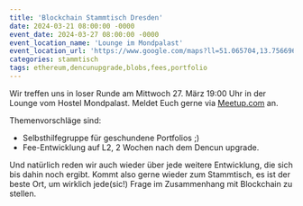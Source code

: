 ```yaml
---
title: 'Blockchain Stammtisch Dresden'
date: 2024-03-21 08:00:00 -0000
event_date: 2024-03-27 08:00:00 -0000
event_location_name: 'Lounge im Mondpalast'
event_location_url: 'https://www.google.com/maps?ll=51.065704,13.756696&z=16&t=m&hl=de&gl=US&mapclient=embed&cid=11638090975453071501'
categories: stammtisch
tags: ethereum,dencunupgrade,blobs,fees,portfolio
---
```


Wir treffen uns in loser Runde am Mittwoch 27. März 19:00 Uhr in der Lounge vom Hostel Mondpalast. Meldet Euch gerne via [Meetup.com](https://www.meetup.com/de-DE/blockchainmeetupsaxony/events/) an.

Themenvorschläge sind:

- Selbsthilfegruppe für geschundene Portfolios ;)
- Fee-Entwicklung auf L2, 2 Wochen nach dem Dencun upgrade.

Und natürlich reden wir auch wieder über jede weitere Entwicklung, die sich bis dahin noch ergibt. Kommt also gerne wieder zum Stammtisch, es ist der beste Ort, um wirklich jede(sic!) Frage im Zusammenhang mit Blockchain zu stellen.
